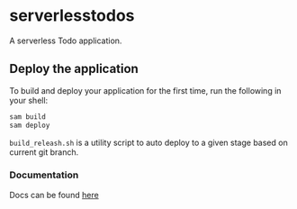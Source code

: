 # serverlesstodos

A serverless Todo application.


## Deploy the  application

To build and deploy your application for the first time, run the following in your shell:

```bash
sam build
sam deploy
```

`build_releash.sh` is a utility script to auto deploy to a given stage based on current git branch.

### Documentation

Docs can be found [here](https://web.postman.co/collections/8382715-63b905f8-0d30-449d-8ae2-01fc9a39cafe?version=latest&workspace=0cb07fce-a316-40e2-8819-c0aef4dbfc46)